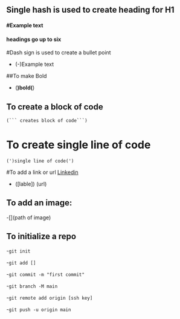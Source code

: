 ## Single hash is used to create heading for H1
#### #Example text
#### headings  go up to six 

#Dash sign is used to create a bullet point
- (-)Example text 

##To make Bold
- (**)**bold**(**)

## To create a block of code
```python
(``` creates block of code```)
```

# To create single line of code 
`(')single line of code(')`

#To add a link or url 
[Linkedin](https://www.linkedin.com/in/brittanykharrison/)
- ([lable]) (url)

## To add an image:
-[](path of image)

## To initialize a repo
-`git init` 

-`git add []`

-`git commit -m "first commit"`

-`git branch -M main`

-`git remote add origin [ssh key] `

-`git push -u origin main`
